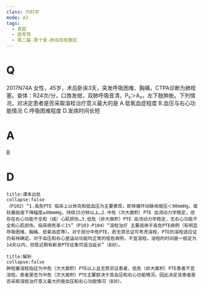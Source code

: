 ```yaml
---
class: 内科学
mode: A3
tags:
  - 真题
  - 医考帮
  - 第二篇-第十章-肺血栓栓塞症
---
```


# Q
2017N74A 女性，45岁，术后卧床3天，突发呼吸困难、胸痛，CTPA诊断为肺栓塞。查体：R24次/分，口唇发绀，双肺呼吸音清，P₂＞A₂，左下肢肿胀。下列情况，对决定患者是否采取溶栓治疗意义最大的是
A.低氧血症程度
B.血压与右心功能情况
C.呼吸困难程度
D.发病时间长短

# A
B
# D
```ad-note
title:课本出处
collapse:false
（P102）“1.高危PTE 临床上以休克和低血压为主要表现，即体循环动脉收缩压＜90mmHg，或较基础值下降幅度≥40mmHg，持续15分钟以上…2.中危（次大面积）PTE 血流动力学稳定，但存在右心功能不全和（或）心肌损伤…3.低危（非大面积）PTE 血流动力学稳定，无右心功能不全和心肌损伤。临床病死率＜1%”（P103-P104）“溶栓治疗 主要适用于高危PTE病例（有明显呼吸困难、胸痛、低氧血症等）。对于部分中危PTE，若无禁忌证可考虑溶栓，PTE的溶栓适应证仍有待确定。对于血压和右心室运动功能均正常的低危病例，不宜溶栓。溶栓的时间窗一般定为14天以内，但若近期有新发PTE征象可适当延长”（B对）。
```

```ad-summary
title:解析
collapse:false
肺栓塞溶栓指征为中危（次大面积）PTE以上且无禁忌证患者，低危（非大面积）PTE患者不宜溶栓。患者是否为中危（次大面积）PTE主要取决于其血压和右心功能情况。因此决定该患者是否采取溶栓治疗意义最大的是血压和右心功能情况（B对）。
```

